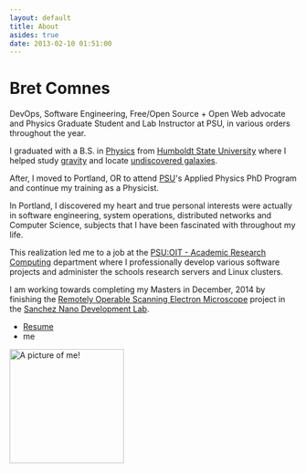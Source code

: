 ```yaml
---
layout: default
title: About
asides: true
date: 2013-02-10 01:51:00
---
```


# Bret Comnes

DevOps, Software Engineering, Free/Open Source + Open Web advocate and Physics Graduate Student and Lab Instructor at PSU, in various orders throughout the year.

I graduated with a B.S. in [Physics](http://www.humboldt.edu/physics/) from [Humboldt State University](http://www.humboldt.edu) where I helped study [gravity](http://www.humboldt.edu/physics/gravitational-lab.html) and locate [undiscovered galaxies](http://egg.astro.cornell.edu/index.php/).

After, I moved to Portland, OR to attend [PSU](http://pdx.edu)'s Applied Physics PhD Program and continue my training as a Physicist.

In Portland, I discovered my heart and true personal interests were actually in software engineering, system operations, distributed networks and Computer Science, subjects that I have been fascinated with throughout my life.

This realization led me to a job at the [PSU:OIT - Academic Research Computing](http://www.pdx.edu/arc/academic-and-research-computing) department where I professionally develop various software projects and administer the schools research servers and Linux clusters.

I am working towards completing my Masters in December, 2014 by finishing the [Remotely Operable Scanning Electron Microscope](/pages/projects/semterface/) project in the [Sanchez Nano Development Lab](http://web.pdx.edu/~esanchez/sanchezTeam.html).

<ul>
<li><a href="https://github.com/bcomnes/Resume/blob/public/Bret_Comnes_CV_Public.pdf">Resume</a></li>
<li><i class="icon-envelope"></i> <script type="text/javascript" src="/assets/js/email.js"> </script> me</li>
</ul>

<a href="http://www.flickr.com/photos/bretc/">
<img height="200" width="200" src="http://www.gravatar.com/avatar/8d8b82740cb7ca994449cccd1dfdef5f?s=500" class="img-polaroid" alt="A picture of me!">
</a>
